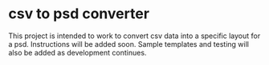 # csv to psd converter

This project is intended to work to convert csv data into a specific layout for a psd. Instructions will be added soon. Sample templates and testing will also be added as development continues.
